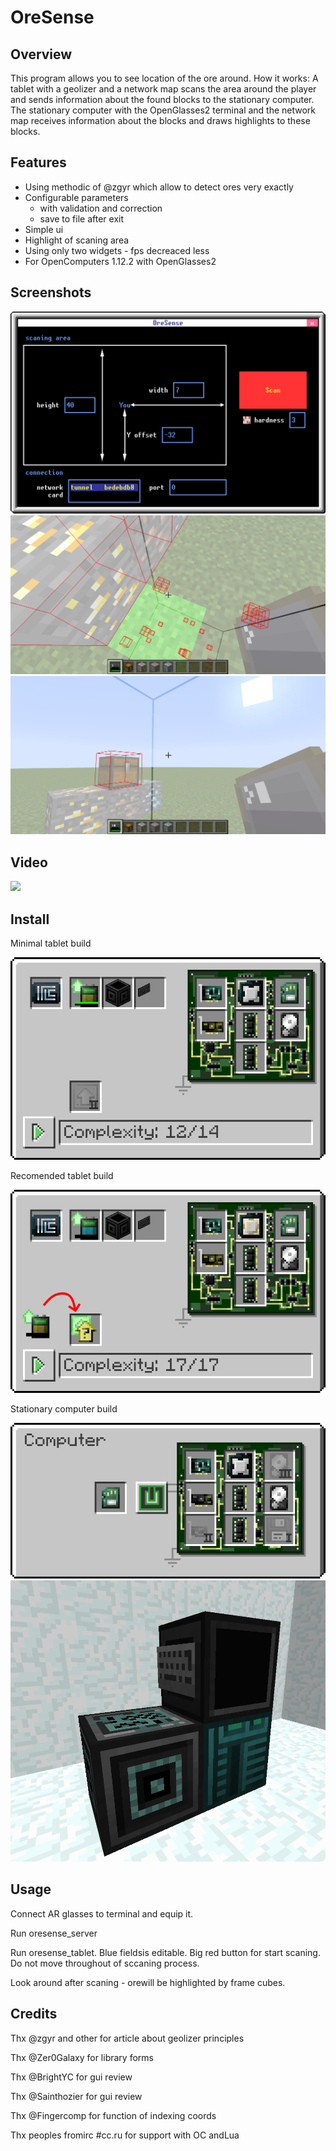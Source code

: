 # OreSense
## Overview 
This program allows you to see location of the ore around.
How it works:
A tablet with a geolizer and a network map scans the area around the player and sends information about the found blocks to the stationary computer.
The stationary computer with the OpenGlasses2 terminal and the network map receives information about the blocks and draws highlights to these blocks.

## Features
+ Using methodic of @zgyr which allow to detect ores very exactly
+ Configurable parameters
    * with validation and correction
    * save to file after exit
+ Simple ui
+ Highlight of scaning area
+ Using only two widgets - fps decreaced less
+ For OpenComputers 1.12.2 with OpenGlasses2

## Screenshots
![](https://raw.githubusercontent.com/hohserg1/OpenComputersPrograms/master/oresense/gui-screenshot.png)
![](https://raw.githubusercontent.com/hohserg1/OpenComputersPrograms/master/oresense/2021-03-24_16.30.02.png)
![](https://raw.githubusercontent.com/hohserg1/OpenComputersPrograms/master/oresense/2021-03-24_17.32.42.png)
## Video
[![](http://img.youtube.com/vi/m0JKtMSZ6q8/0.jpg)](http://www.youtube.com/watch?v=m0JKtMSZ6q8 "Video Title")

## Install
Minimal tablet build

![](https://raw.githubusercontent.com/hohserg1/OpenComputersPrograms/master/oresense/min-requirements-tablet.png)

Recomended tablet build

![](https://raw.githubusercontent.com/hohserg1/OpenComputersPrograms/master/oresense/recomended-requirements-tablet.png)

Stationary computer build

![](https://raw.githubusercontent.com/hohserg1/OpenComputersPrograms/master/oresense/min-requirements-server.png)
![](https://raw.githubusercontent.com/hohserg1/OpenComputersPrograms/master/oresense/min-requirements-server-2.png)

## Usage
Connect AR glasses to terminal and equip it.

Run oresense_server

Run oresense_tablet. Blue fieldsis editable. Big red button for start scaning. Do not move throughout of sccaning process.

Look around after scaning - orewill be highlighted by frame cubes.

## Credits
Thx @zgyr and other for article about geolizer principles

Thx @Zer0Galaxy for library forms

Thx @BrightYC for gui review

Thx @Sainthozier for gui review

Thx @Fingercomp for function of indexing coords

Thx peoples fromirc #cc.ru for support with OC andLua

